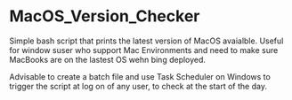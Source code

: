 # MacOS_Version_Checker

Simple bash script that prints the latest version of MacOS avaialble. Useful for window suser who support Mac Environments and need to make sure MacBooks are on the lastest OS wehn bing deployed.

Advisable to create a batch file and use Task Scheduler on Windows to trigger the script at log on of any user, to check at the start of the day.
